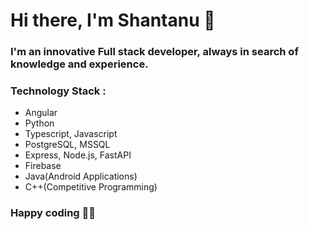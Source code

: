 # Hi there, I'm Shantanu 👋

### I'm an innovative Full stack developer, always in search of knowledge and experience.

### Technology Stack :
- Angular
- Python
- Typescript, Javascript
- PostgreSQL, MSSQL
- Express, Node.js, FastAPI
- Firebase
- Java(Android Applications)
- C++(Competitive Programming)

### Happy coding 👨‍💻 
